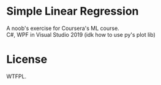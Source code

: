 # Simple Linear Regression
A noob's exercise for Coursera's ML course.  
C#, WPF in Visual Studio 2019 (idk how to use py's plot lib)
# License
WTFPL.
